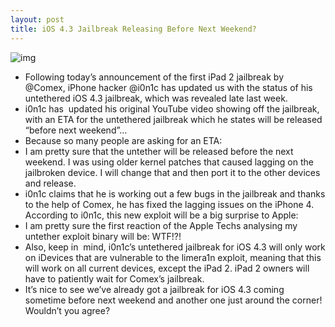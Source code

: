 ```yaml
---
layout: post
title: iOS 4.3 Jailbreak Releasing Before Next Weekend?
---
```

![img](http://media.idownloadblog.com/wp-content/uploads/2011/03/iOS-4.3-unthetered-Jailbreak.jpeg)
* Following today’s announcement of the first iPad 2 jailbreak by @Comex, iPhone hacker @i0n1c has updated us with the status of his untethered iOS 4.3 jailbreak, which was revealed late last week.
* i0n1c has  updated his original YouTube video showing off the jailbreak, with an ETA for the untethered jailbreak which he states will be released “before next weekend”…
* Because so many people are asking for an ETA:
* I am pretty sure that the untether will be released before the next weekend. I was using older kernel patches that caused lagging on the jailbroken device. I will change that and then port it to the other devices and release.
* i0n1c claims that he is working out a few bugs in the jailbreak and thanks to the help of Comex, he has fixed the lagging issues on the iPhone 4. According to i0n1c, this new exploit will be a big surprise to Apple:
* I am pretty sure the first reaction of the Apple Techs analysing my untether exploit binary will be: WTF!?!
* Also, keep in  mind, i0n1c’s untethered jailbreak for iOS 4.3 will only work on iDevices that are vulnerable to the limera1n exploit, meaning that this will work on all current devices, except the iPad 2. iPad 2 owners will have to patiently wait for Comex’s jailbreak.
* It’s nice to see we’ve already got a jailbreak for iOS 4.3 coming sometime before next weekend and another one just around the corner! Wouldn’t you agree?

